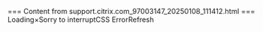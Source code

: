 === Content from support.citrix.com_97003147_20250108_111412.html ===
Loading×Sorry to interruptCSS ErrorRefresh
